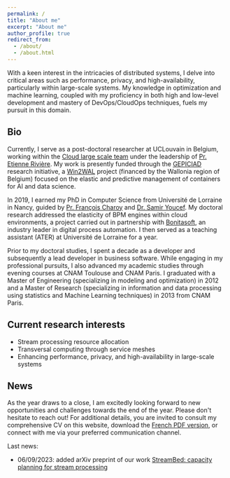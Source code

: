 ```yaml
---
permalink: /
title: "About me"
excerpt: "About me"
author_profile: true
redirect_from: 
  - /about/
  - /about.html
---
```


With a keen interest in the intricacies of distributed systems, I delve into critical areas such as performance, privacy, and high-availability, particularly within large-scale systems. 
My knowledge in optimization and machine learning, coupled with my proficiency in both high and low-level development and mastery of DevOps/CloudOps techniques, fuels my pursuit in this domain. 

## Bio

Currently, I serve as a post-doctoral researcher at UCLouvain in Belgium, working within the [Cloud large scale team](https://cloudlargescale-uclouvain.github.io/) under the leadership of [Pr. Etienne Rivière](https://cloudlargescale-uclouvain.github.io/Etienne_Riviere). My work is presently funded through the [GEPICIAD](https://cloudlargescale-uclouvain.github.io/research_gepiciad) research initiative, a [Win2WAL](https://recherche.wallonie.be/win2wal) project (financed by the Wallonia region of Belgium) focused on the elastic and predictive management of containers for AI and data science.

In 2019, I earned my PhD in Computer Science from Université de Lorraine in Nancy, guided by [Pr. François Charoy](https://members.loria.fr/fcharoy/) and [Dr. Samir Youcef](https://members.loria.fr/SYoucef/). My doctoral research addressed the elasticity of BPM engines within cloud environments, a project carried out in partnership with [Bonitasoft](https://www.bonitasoft.com/), an industry leader in digital process automation. I then served as a teaching assistant (ATER) at Université de Lorraine for a year.

Prior to my doctoral studies, I spent a decade as a developer and subsequently a lead developer in business software. While engaging in my professional pursuits, I also advanced my academic studies through evening courses at CNAM Toulouse and CNAM Paris. I graduated with a Master of Engineering (specializing in modeling and optimization) in 2012 and a Master of Research (specializing in information and data processing using statistics and Machine Learning techniques) in 2013 from CNAM Paris.

## Current research interests

- Stream processing resource allocation
- Transversal computing through service meshes
- Enhancing performance, privacy, and high-availability in large-scale systems

## News
As the year draws to a close, I am excitedly looking forward to new opportunities and challenges towards the end of the year. Please don't hesitate to reach out! For additional details, you are invited to consult my comprehensive CV on this website,  download the [French PDF version](files/cv_fr.pdf), or connect with me via your preferred communication channel.

Last news:
- 06/09/2023: added arXiv preprint of our work [StreamBed: capacity planning for stream processing](/publication/2023-08-01-preprint)
